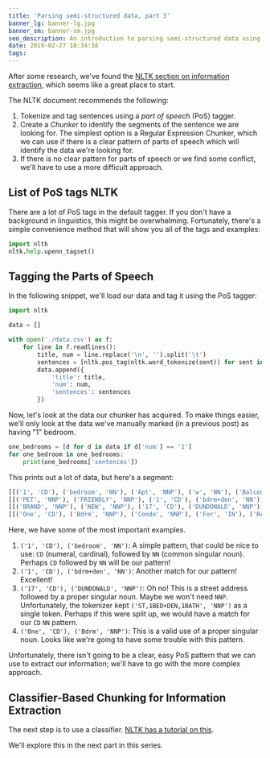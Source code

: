 ```yaml
---
title: 'Parsing semi-structured data, part 3'
banner_lg: banner-lg.jpg
banner_sm: banner-sm.jpg
seo_description: An introduction to parsing semi-structured data using Python and NLTK
date: 2019-02-27 18:34:58
tags:
---
```



After some research, we've found the [NLTK section on information extraction](http://www.nltk.org/book/ch07.html), which seems like a great place to start.

The NLTK document recommends the following:

1. Tokenize and tag sentences using a _part of speech_ (PoS) tagger.
2. Create a _Chunker_ to identify the segments of the sentence we are looking for. The simplest option is a Regular Expression Chunker, which we can use if there is a clear pattern of parts of speech which will identify the data we're looking for.
3. If there is no clear pattern for parts of speech or we find some conflict, we'll have to use a more difficult approach.


## List of PoS tags NLTK

There are a lot of PoS tags in the default tagger. If you don't have a background in linguistics, this might be overwhelming. Fortunately, there's a simple convenience method that will show you all of the tags and examples:

```python
import nltk
nltk.help.upenn_tagset()
```


## Tagging the Parts of Speech

In the following snippet, we'll load our data and tag it using the PoS tagger:

```python
import nltk

data = []

with open('./data.csv') as f:
	for line in f.readlines():
		title, num = line.replace('\n', '').split('\t')
		sentences = [nltk.pos_tag(nltk.word_tokenize(sent)) for sent in nltk.sent_tokenize(title)]
		data.append({
			'title': title,
			'num': num,
			'sentences': sentences
		})
```

Now, let's look at the data our chunker has acquired. To make things easier, we'll only look at the data we've manually marked (in a previous post) as having "1" bedroom.

```python
one_bedrooms = [d for d in data if d['num'] == '1']
for one_bedroom in one_bedrooms:
	print(one_bedrooms['sentences'])
```

This prints out a lot of data, but here's a segment:

```python
[[('1', 'CD'), ('bedroom', 'NN'), ('Apt', 'NNP'), ('w', 'NN'), ('Balcony', 'NNP'), ('-', ':'), ('Bloor', 'NNP'), ('&', 'CC'), ('Sherbourne', 'NNP')]]
[[('PET', 'NNP'), ('FRIENDLY', 'NNP'), ('1', 'CD'), ('bdrm+den', 'NN'), ('available', 'JJ'), ('Apr', 'NNP'), ('1', 'CD'), ('!', '.')]]
[[('BRAND', 'NNP'), ('NEW', 'NNP'), ('17', 'CD'), ('DUNDONALD', 'NNP'), ('ST,1BED+DEN,1BATH', 'NNP'), (',', ','), ('PARKING', 'NNP'), (',', ','), ('LOCKER', 'NNP'), (',', ','), ('BALCONY', 'NNP')]]
[[('One', 'CD'), ('Bdrm', 'NNP'), ('Condo', 'NNP'), ('For', 'IN'), ('Rent', 'NNP')]]
```

Here, we have some of the most important examples.

1. `('1', 'CD'), ('bedroom', 'NN')`: A simple pattern, that could be nice to use: `CD` (numeral, cardinal), followed by `NN` (common singular noun). Perhaps `CD` followed by `NN` will be our pattern!
2. `('1', 'CD'), ('bdrm+den', 'NN')`: Another match for our pattern!  Excellent!
3. `('17', 'CD'), ('DUNDONALD', 'NNP')`: Oh no! This is a street address followed by a proper singular noun. Maybe we won't need `NNP`.  Unfortunately, the tokenizer kept `('ST,1BED+DEN,1BATH', 'NNP')` as a single token.  Perhaps if this were split up, we would have a match for our `CD` `NN` pattern.
4. `('One', 'CD'), ('Bdrm', 'NNP')`: This is a valid use of a proper singular noun. Looks like we're going to have some trouble with this pattern.

Unfortunately, there isn't going to be a clear, easy PoS pattern that we can use to extract our information; we'll have to go with the more complex approach.


## Classifier-Based Chunking for Information Extraction

The next step is to use a classifier. [NLTK has a tutorial on this](http://www.nltk.org/book/ch07.html#training-classifier-based-chunkers).

We'll explore this in the next part in this series.